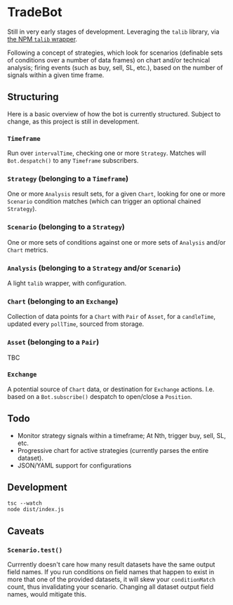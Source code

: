 # TradeBot
Still in very early stages of development. Leveraging the `talib` library, via [the NPM `talib` wrapper](https://www.npmjs.com/package/talib).

Following a concept of strategies, which look for scenarios (definable sets of conditions over a number of data frames) on chart and/or technical analysis; firing events (such as buy, sell, SL, etc.), based on the number of signals within a given time frame.

## Structuring
Here is a basic overview of how the bot is currently structured. Subject to change, as this project is still in development.

### `Timeframe`
Run over `intervalTime`, checking one or more `Strategy`. Matches will `Bot.despatch()` to any `Timeframe` subscribers.

### `Strategy` (belonging to a `Timeframe`)
One or more `Analysis` result sets, for a given `Chart`, looking for one or more `Scenario` condition matches (which can trigger an optional chained `Strategy`).

### `Scenario` (belonging to a `Strategy`)
One or more sets of conditions against one or more sets of `Analysis` and/or `Chart` metrics.

### `Analysis` (belonging to a `Strategy` and/or `Scenario`)
A light `talib` wrapper, with configuration.

### `Chart` (belonging to an `Exchange`)
Collection of data points for a `Chart` with `Pair` of `Asset`, for a `candleTime`, updated every `pollTime`, sourced from storage.

### `Asset` (belonging to a `Pair`)
TBC

### `Exchange`
A potential source of `Chart` data, or destination for `Exchange` actions. I.e. based on a `Bot.subscribe()` despatch to open/close a `Position`.

## Todo

- Monitor strategy signals within a timeframe; At Nth, trigger buy, sell, SL, etc.
- Progressive chart for active strategies (currently parses the entire dataset).
- JSON/YAML support for configurations

## Development
```
tsc --watch
node dist/index.js
```

## Caveats

### `Scenario.test()`
Currrently doesn't care how many result datasets have the same output field names. If you run conditions on field names that happen to exist in more that one of the provided datasets, it will skew your `conditionMatch` count, thus invalidating your scenario. Changing all dataset output field names, would mitigate this.